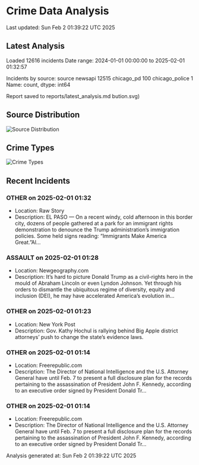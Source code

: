 # Crime Data Analysis
Last updated: Sun Feb  2 01:39:22 UTC 2025

## Latest Analysis

Loaded 12616 incidents
Date range: 2024-01-01 00:00:00 to 2025-02-01 01:32:57

Incidents by source:
source
newsapi           12515
chicago_pd          100
chicago_police        1
Name: count, dtype: int64

Report saved to reports/latest_analysis.md
bution.svg)

## Source Distribution
![Source Distribution](images/source_distribution.svg)

## Crime Types
![Crime Types](images/crime_types.svg)

## Recent Incidents

### OTHER on 2025-02-01 01:32
- Location: Raw Story
- Description: EL PASO — On a recent windy, cold afternoon in this border city, dozens of people gathered at a park for an immigrant rights demonstration to denounce the Trump administration’s immigration policies. Some held signs reading: “Immigrants Make America Great.”Al…


### ASSAULT on 2025-02-01 01:28
- Location: Newgeography.com
- Description: It’s hard to picture Donald Trump as a civil-rights hero in the mould of Abraham Lincoln or even Lyndon Johnson. Yet through his orders to dismantle the ubiquitous regime of diversity, equity and inclusion (DEI), he may have accelerated America’s evolution in…


### OTHER on 2025-02-01 01:23
- Location: New York Post
- Description: Gov. Kathy Hochul is rallying behind Big Apple district attorneys’ push to change the state’s evidence laws.


### OTHER on 2025-02-01 01:14
- Location: Freerepublic.com
- Description: The Director of National Intelligence and the U.S. Attorney General have until Feb. 7 to present a full disclosure plan for the records pertaining to the assassination of President John F. Kennedy, according to an executive order signed by President Donald Tr…


### OTHER on 2025-02-01 01:14
- Location: Freerepublic.com
- Description: The Director of National Intelligence and the U.S. Attorney General have until Feb. 7 to present a full disclosure plan for the records pertaining to the assassination of President John F. Kennedy, according to an executive order signed by President Donald Tr…

Analysis generated at: Sun Feb  2 01:39:22 UTC 2025
